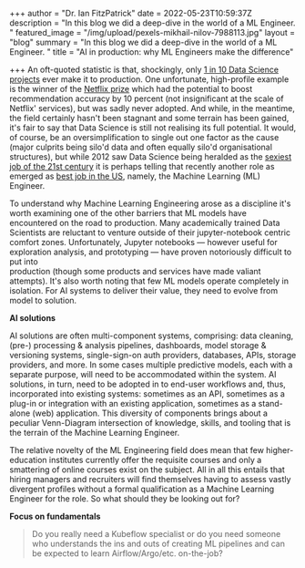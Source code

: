 +++
author = "Dr. Ian FitzPatrick"
date = 2022-05-23T10:59:37Z
description = "In this blog we did a deep-dive in the world of a ML Engineer. "
featured_image = "/img/upload/pexels-mikhail-nilov-7988113.jpg"
layout = "blog"
summary = "In this blog we did a deep-dive in the world of a ML Engineer. "
title = "AI in production: why ML Engineers make the difference"

+++
An oft-quoted statistic is that, shockingly, only [1 in 10 Data Science projects](https://venturebeat.com/2019/07/19/why-do-87-of-data-science-projects-never-make-it-into-production/ "https://venturebeat.com/2019/07/19/why-do-87-of-data-science-projects-never-make-it-into-production/") ever make it to production. One unfortunate, high-profile example is the winner of the [Netflix prize](https://www.wired.com/2012/04/netflix-prize-costs/ "https://www.wired.com/2012/04/netflix-prize-costs/") which had the potential to boost recommendation accuracy by 10 percent (not insignificant at the scale of Netflix' services), but was sadly never adopted. And while, in the meantime, the field certainly hasn't been stagnant and some terrain has been gained, it's fair to say that Data Science is still not realising its full potential. It would, of course, be an oversimplification to single out one factor as the cause (major culprits being silo'd data and often equally silo'd organisational structures), but while 2012 saw Data Science being heralded as the [sexiest job of the 21st century](https://hbr.org/2012/10/data-scientist-the-sexiest-job-of-the-21st-century "https://hbr.org/2012/10/data-scientist-the-sexiest-job-of-the-21st-century") it is perhaps telling that recently another role as emerged as [best job in the US](https://www.forbes.com/sites/louiscolumbus/2019/03/17/machine-learning-engineer-is-the-best-job-in-the-u-s-according-to-indeed/?sh=14324857bb0a "https://www.forbes.com/sites/louiscolumbus/2019/03/17/machine-learning-engineer-is-the-best-job-in-the-u-s-according-to-indeed/?sh=14324857bb0a"), namely, the Machine Learning (ML) Engineer.

To understand why Machine Learning Engineering arose as a discipline it's worth examining one of the other barriers that ML models have encountered on the road to production. Many academically trained Data Scientists are reluctant to venture outside of their jupyter-notebook centric comfort zones. Unfortunately, Jupyter notebooks — however useful for exploration analysis, and prototyping — have proven notoriously difficult to put into  
production (though some products and services have made valiant attempts). It's also worth noting that few ML models operate completely in isolation. For AI systems to deliver their value, they need to evolve from model to solution.

**AI solutions**

AI solutions are often multi-component systems, comprising: data cleaning, (pre-) processing & analysis pipelines, dashboards, model storage & versioning systems, single-sign-on auth providers, databases, APIs, storage providers, and more. In some cases multiple predictive models, each with a separate purpose, will need to be accommodated within the system. AI  
solutions, in turn, need to be adopted in to end-user workflows and, thus, incorporated into existing systems: sometimes as an API, sometimes as a plug-in or integration with an existing application, sometimes as a stand-alone (web) application. This diversity of components brings about a peculiar Venn-Diagram intersection of knowledge, skills, and tooling that is the terrain of the Machine Learning Engineer.

The relative novelty of the ML Engineering field does mean that few higher-education institutes currently offer the requisite courses and only a smattering of online courses exist on the subject. All in all this entails that hiring managers and recruiters will find themselves having to assess vastly divergent profiles without a formal qualification as a Machine Learning Engineer for the role. So what should they be looking out for?

**Focus on fundamentals**

> Do you really need a Kubeflow specialist or do you need someone who understands the ins and outs of creating ML pipelines and can be expected to learn Airflow/Argo/etc. on-the-job?